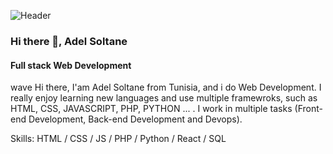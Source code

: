 ![Header](./github-header-image.png)
### Hi there 👋, Adel Soltane
#### Full stack Web Development 
wave Hi there, I'am Adel Soltane from Tunisia, and i do Web Development. I really enjoy learning new languages and use multiple framewroks, such as HTML, CSS, JAVASCRIPT, PHP, PYTHON ... . 
I work in multiple tasks (Front-end Development, Back-end Development and Devops).

Skills: HTML / CSS / JS / PHP / Python / React / SQL




